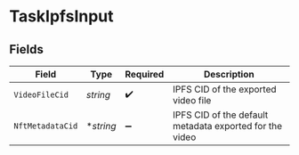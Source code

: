 # TaskIpfsInput


## Fields

| Field                                                   | Type                                                    | Required                                                | Description                                             |
| ------------------------------------------------------- | ------------------------------------------------------- | ------------------------------------------------------- | ------------------------------------------------------- |
| `VideoFileCid`                                          | *string*                                                | :heavy_check_mark:                                      | IPFS CID of the exported video file                     |
| `NftMetadataCid`                                        | **string*                                               | :heavy_minus_sign:                                      | IPFS CID of the default metadata exported for the video |